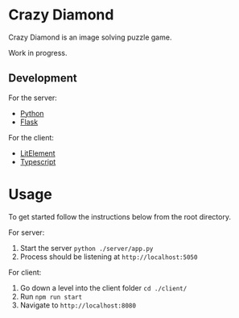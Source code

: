 # Crazy Diamond

Crazy Diamond is an image solving puzzle game.

Work in progress.

## Development

For the server:

- [Python](https://www.python.org/)
- [Flask](https://flask.palletsprojects.com/en/1.1.x/)

For the client:

- [LitElement](https://lit-element.polymer-project.org/)
- [Typescript](https://www.typescriptlang.org/)

# Usage

To get started follow the instructions below from the root directory.

For server:

1. Start the server `python ./server/app.py`
2. Process should be listening at `http://localhost:5050`

For client:

1. Go down a level into the client folder `cd ./client/`
2. Run `npm run start`
3. Navigate to `http://localhost:8080`
